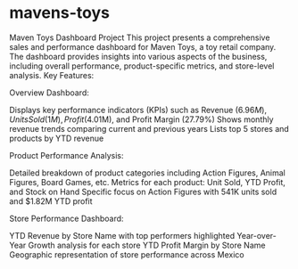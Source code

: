 # mavens-toys

Maven Toys Dashboard Project
This project presents a comprehensive sales and performance dashboard for Maven Toys, a toy retail company. The dashboard provides insights into various aspects of the business, including overall performance, product-specific metrics, and store-level analysis.
Key Features:

Overview Dashboard:

Displays key performance indicators (KPIs) such as Revenue ($6.96M), Units Sold (1M), Profit ($4.01M), and Profit Margin (27.79%)
Shows monthly revenue trends comparing current and previous years
Lists top 5 stores and products by YTD revenue


Product Performance Analysis:

Detailed breakdown of product categories including Action Figures, Animal Figures, Board Games, etc.
Metrics for each product: Unit Sold, YTD Profit, and Stock on Hand
Specific focus on Action Figures with 541K units sold and $1.82M YTD profit


Store Performance Dashboard:

YTD Revenue by Store Name with top performers highlighted
Year-over-Year Growth analysis for each store
YTD Profit Margin by Store Name
Geographic representation of store performance across Mexico
